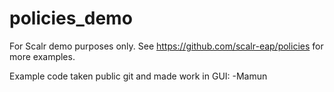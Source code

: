 


# policies_demo
For Scalr demo purposes only. See https://github.com/scalr-eap/policies for more examples.

Example code taken public git and made work in GUI: -Mamun
